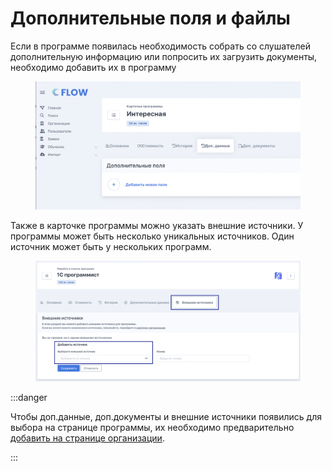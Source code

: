 # Дополнительные поля и файлы

Если в программе появилась необходимость собрать со слушателей дополнительную информацию или попросить их загрузить документы, необходимо добавить их в программу&#x20;

<figure><img src="../../.gitbook/assets/image (16).png" alt=""><figcaption></figcaption></figure>

Также в карточке программы можно указать внешние источники. У программы может быть несколько уникальных источников. Один источник может быть у нескольких программ.&#x20;

<figure><img src="../../.gitbook/assets/image (2).png" alt=""><figcaption></figcaption></figure>

:::danger

Чтобы доп.данные, доп.документы и внешние источники появились для выбора на странице программы, их необходимо предварительно [добавить на странице организации](../../organizaciya/dopolnitelnye-dokumenty-i-polya-vvoda-dannykh.md).

:::

